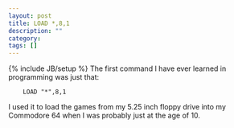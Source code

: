 ```yaml
---
layout: post
title: LOAD *,8,1
description: ""
category: 
tags: []
---
```

{% include JB/setup %}
The first command I have ever learned in programming was just that: 

        LOAD "*",8,1

I used it to load the games from my 5.25 inch floppy drive into my Commodore 64 when I was probably just at the age of 10.
